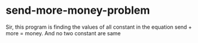 # send-more-money-problem
Sir, this program is finding the values of all constant in the equation send + more = money. And no two constant are same
